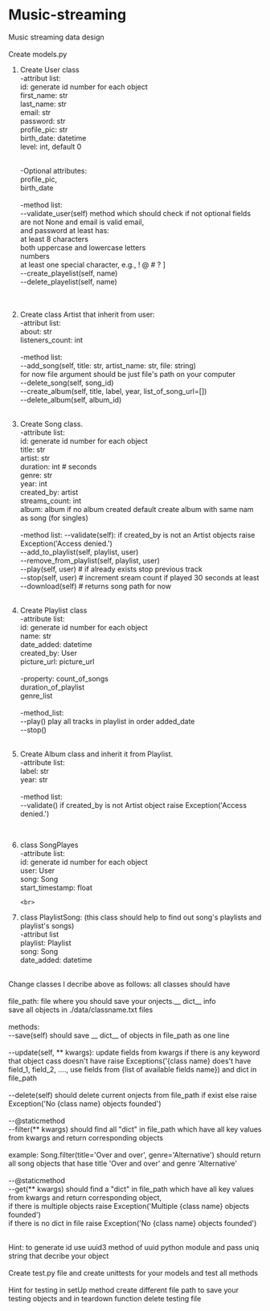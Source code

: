 # Music-streaming

Music streaming data design <br>
 <br>
Create models.py <br>

1. Create User class <br>
    -attribut list: <br>
          id: generate id number for each object <br>
          first_name: str <br>
          last_name: str <br>
          email: str <br>
          password: str <br>
          profile_pic: str <br>
          birth_date: datetime <br>
          level: int, default 0 <br>
          
    <br>
   -Optional attributes:  <br>
       profile_pic, <br>
       birth_date  <br>
    <br>
   -method list:  <br>
       --validate_user(self) method which should check if not optional fields are not None and email is valid email,  <br>
       and password at least has:  <br>
            at least 8 characters  <br>
            both uppercase and lowercase letters  <br>
            numbers  <br>
            at least one special character, e.g., ! @ # ? ]  <br>
       --create_playelist(self, name)  <br>
       --delete_playelist(self, name)  <br>
        <br>
         <br>
        
2. Create class Artist that inherit from user:  <br>
   -attribut list:  <br>
       about: str  <br>
       listeners_count: int  <br>
        <br>
   -method list:  <br>
       --add_song(self, title: str, artist_name: str, file: string)  <br>
          for now file argument should be just file's path on your computer  <br>
       --delete_song(self, song_id)  <br>
       --create_album(self, title, label, year, list_of_song_url=[])  <br>
       --delete_album(self, album_id)  <br>
        <br>
        
        
3. Create Song class.  <br>
    -attribute list:  <br>
        id: generate id number for each object  <br>
        title: str  <br>
        artist: str  <br>
        duration: int # seconds  <br>
        genre: str  <br>
        year: int  <br>
        created_by: artist  <br>
        streams_count: int  <br>
        album: album if no album created default create album with same nam as song (for singles)  <br>
         <br>
    -method list:
        --validate(self): if  created_by is not an Artist objects raise Exception('Access denied.')  <br>
        --add_to_playlist(self, playlist, user)  <br>
        --remove_from_playlist(self, playlist, user)  <br>
        --play(self, user) # if already exists stop previous track  <br>
        --stop(self, user) # increment sream count if played 30 seconds at least  <br>
        --download(self) # returns song path for now  <br>
     <br>
     
     
 4. Create Playlist class  <br>
     -attribute list:  <br>
        id: generate id number for each object  <br>
        name: str  <br>
        date_added: datetime  <br>
        created_by: User  <br>
        picture_url: picture_url  <br>
         <br>
     -property:
         count_of_songs  <br>
         duration_of_playlist  <br>
         genre_list   <br>
          <br>
     -method_list:  <br>
        --play() play all tracks in playlist in order added_date  <br>
        --stop()   <br>
      <br>
      
      
 5. Create Album class and inherit it from Playlist.  <br> 
    -attribute list:  <br>
       label: str  <br>
       year: str  <br>
        <br>
    -method list:  <br>
       --validate() if created_by is not Artist object raise Exception('Access denied.')  <br>
  <br>
  
  
 6. class SongPlayes  <br>
    -attribute list:  <br>
       id: generate id number for each object  <br>
       user: User  <br>
       song: Song  <br>
       start_timestamp: float  <br>
       
        <br>
 7. class PlaylistSong: (this class should help to find out song's playlists and playlist's songs)  <br>
    -attribut list  <br>
        playlist: Playlist  <br>
        song: Song  <br>
        date_added: datetime  <br>
    
    
    
 <br>
Change classes I decribe above as follows: all classes should have  <br>
 <br>
file_path: file where you should save your onjects.__ dict__ info  <br>
save all objects in ./data/classname.txt files  <br>
 <br>
methods:  <br>
  --save(self) should save __ dict__ of objects in file_path as one line  <br>
   <br>
  --update(self, ** kwargs): update fields from kwargs if there is any keyword that object cass doesn't have raise Exceptions('{class name} does't have field_1, field_2, ...., use fields from {list of available fields name}) and dict in file_path  <br>
   <br>
  --delete(self) should delete current onjects from file_path if exist else raise Exception('No {class name} objects founded')  <br>
   <br>
  --@staticmethod  <br>
  --filter(** kwargs) should find all "dict" in file_path which have all key values from kwargs and return corresponding objects <br>
   <br>
  example: Song.filter(title='Over and over', genre='Alternative') should return all song objects that hase title 'Over and over' and genre 'Alternative'  <br>
   <br>
  --@staticmethod  <br>
  --get(** kwargs)  should find a "dict" in file_path which have all key values from kwargs and return corresponding object,  <br>
  if there is multiple objects raise Exception('Multiple {class name} objects founded')   <br>  
  if there is no dict in file raise Exception('No {class name} objects founded')  <br>
  <br>
  
Hint: to generate id use uuid3 method of uuid python module and pass uniq string that decribe your object  <br>
 <br>
Create test.py file and create unittests for your models and test all methods  <br>        
 Hint for testing in setUp method create different file path to save your testing objects and in teardown function delete testing file  <br> 
       
